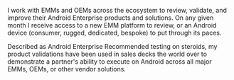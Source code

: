 I work with EMMs and OEMs across the ecosystem to review, validate, and improve their Android Enterprise products and solutions. On any given month I receive access to a new EMM platform to review, or an Android device (consumer, rugged, dedicated, bespoke) to put through its paces. 

Described as Android Enterprise Recommended testing on steroids, my product validations have been used in sales decks the world over to demonstrate a partner's ability to execute on Android across all major EMMs, OEMs, or other vendor solutions.

